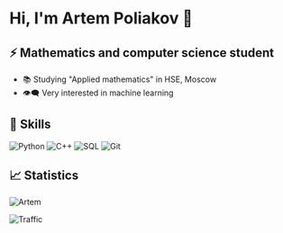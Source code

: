 # Hi, I'm Artem Poliakov 👋

## ⚡️ Mathematics and computer science student

- 📚 Studying "Applied mathematics" in HSE, Moscow
- 👁‍🗨 Very interested in machine learning

## 🔧 Skills

![Python](https://img.shields.io/badge/-Python-3776AB?style=for-the-badge&logo=python&logoColor=ffffff)
![C++](https://img.shields.io/badge/-C++-FF9933?style=for-the-badge&logo=cplusplus&logoColor=ffffff)
![SQL](https://img.shields.io/badge/-SQL-4109E1?style=for-the-badge&logo=postgresql&logoColor=ffffff)
![Git](https://img.shields.io/badge/-Git-F05032?style=for-the-badge&logo=git&logoColor=ffffff)

## 📈 Statistics

![Artem](https://github-readme-stats.vercel.app/api?username=Artem-Poliakov&show_icons=true&theme=radical)

![Traffic](https://github-readme-streak-stats.herokuapp.com/?user=Artem-Poliakov&theme=radical)
